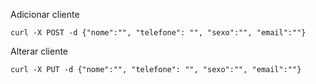 Adicionar cliente 

    curl -X POST -d {"nome":"", "telefone": "", "sexo":"", "email":""} 
    
Alterar cliente

    curl -X PUT -d {"nome":"", "telefone": "", "sexo":"", "email":""} 
